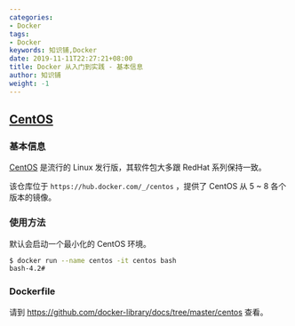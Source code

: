 ```yaml
---
categories:
- Docker
tags:
- Docker  
keywords: 知识铺,Docker
date: 2019-11-11T22:27:21+08:00
title: Docker 从入门到实践 - 基本信息
author: 知识铺
weight: -1
---
```


## [CentOS](https://hub.docker.com/_/centos)

### 基本信息

[CentOS](https://en.wikipedia.org/wiki/CentOS) 是流行的 Linux 发行版，其软件包大多跟 RedHat 系列保持一致。

该仓库位于 `https://hub.docker.com/_/centos` ，提供了 CentOS 从 5 ~ 8 各个版本的镜像。

### 使用方法

默认会启动一个最小化的 CentOS 环境。

```bash
$ docker run --name centos -it centos bash
bash-4.2#
```

### Dockerfile

请到 https://github.com/docker-library/docs/tree/master/centos 查看。
